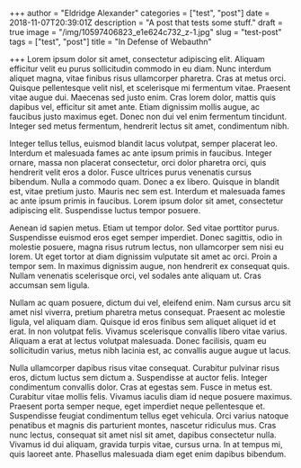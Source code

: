 +++
author = "Eldridge Alexander"
categories = ["test", "post"]
date = 2018-11-07T20:39:01Z
description = "A post that tests some stuff."
draft = true
image = "/img/10597406823_e1e624c732_z-1.jpg"
slug = "test-post"
tags = ["test", "post"]
title = "In Defense of Webauthn"

+++
Lorem ipsum dolor sit amet, consectetur adipiscing elit. Aliquam efficitur velit eu purus sollicitudin commodo in eu diam. Nunc interdum aliquet magna, vitae finibus risus ullamcorper pharetra. Cras at metus orci. Quisque pellentesque velit nisl, et scelerisque mi fermentum vitae. Praesent vitae augue dui. Maecenas sed justo enim. Cras lorem dolor, mattis quis dapibus vel, efficitur sit amet ante. Etiam dignissim mollis augue, ac faucibus justo maximus eget. Donec non dui vel enim fermentum tincidunt. Integer sed metus fermentum, hendrerit lectus sit amet, condimentum nibh.

Integer tellus tellus, euismod blandit lacus volutpat, semper placerat leo. Interdum et malesuada fames ac ante ipsum primis in faucibus. Integer ornare, massa non placerat consectetur, orci dolor pharetra orci, quis hendrerit velit eros a dolor. Fusce ultrices purus venenatis cursus bibendum. Nulla a commodo quam. Donec a ex libero. Quisque in blandit est, vitae pretium justo. Mauris nec sem est. Interdum et malesuada fames ac ante ipsum primis in faucibus. Lorem ipsum dolor sit amet, consectetur adipiscing elit. Suspendisse luctus tempor posuere.

Aenean id sapien metus. Etiam ut tempor dolor. Sed vitae porttitor purus. Suspendisse euismod eros eget semper imperdiet. Donec sagittis, odio in molestie posuere, magna risus rutrum lectus, non ullamcorper sem nisi eu lorem. Ut eget tortor at diam dignissim vulputate sit amet ac orci. Proin a tempor sem. In maximus dignissim augue, non hendrerit ex consequat quis. Nullam venenatis scelerisque orci, vel sodales ante aliquam ut. Cras accumsan sem ligula.

Nullam ac quam posuere, dictum dui vel, eleifend enim. Nam cursus arcu sit amet nisl viverra, pretium pharetra metus consequat. Praesent ac molestie ligula, vel aliquam diam. Quisque id eros finibus sem aliquet aliquet id et erat. In non volutpat felis. Vivamus scelerisque convallis libero vitae varius. Aliquam a erat at lectus volutpat malesuada. Donec facilisis, quam eu sollicitudin varius, metus nibh lacinia est, ac convallis augue augue ut lacus.

Nulla ullamcorper dapibus risus vitae consequat. Curabitur pulvinar risus eros, dictum luctus sem dictum a. Suspendisse at auctor felis. Integer condimentum convallis dolor. Cras at egestas sem. Fusce in metus est. Curabitur vitae mollis felis. Vivamus iaculis diam id neque posuere maximus. Praesent porta semper neque, eget imperdiet neque pellentesque et. Suspendisse feugiat condimentum tellus eget vehicula. Orci varius natoque penatibus et magnis dis parturient montes, nascetur ridiculus mus. Cras nunc lectus, consequat sit amet nisl sit amet, dapibus consectetur nulla. Vivamus id dui aliquam, gravida turpis vitae, cursus urna. In at tempus mi, quis laoreet ante. Phasellus malesuada diam eget enim dapibus bibendum.
